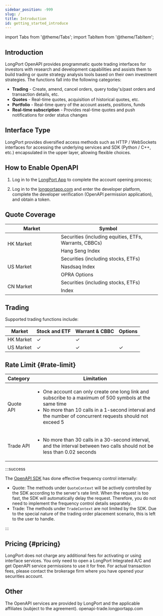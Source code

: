 ```yaml
---
sidebar_position: -999
slug: /
title: Introduction
id: getting_started_introduce
---
```


import Tabs from '@theme/Tabs';
import TabItem from '@theme/TabItem';

## Introduction

LongPort OpenAPI provides programmatic quote trading interfaces for investors with research and development capabilities and assists them to build trading or quote strategy analysis tools based on their own investment strategies. The functions fall into the following categories:

- **Trading** - Create, amend, cancel orders, query today's/past orders and transaction details, etc.
- **Quotes** - Real-time quotes, acquisition of historical quotes, etc.
- **Portfolio** - Real-time query of the account assets, positions, funds
- **Real-time subscription** - Provides real-time quotes and push notifications for order status changes

## Interface Type

LongPort provides diversified access methods such as HTTP / WebSockets interfaces for accessing the underlying services and SDK (Python / C++, etc.) encapsulated in the upper layer, allowing flexible choices.

## How to Enable OpenAPI

1. Log in to the [LongPort App](https://longportapp.com/download) to complete the account opening process;

2. Log in to the [longportapp.com](https://longportapp.com) and enter the developer platform, complete the developer verification (OpenAPI permission application), and obtain a token.

## Quote Coverage

<table>
    <thead>
    <tr>
        <th>Market</th>
        <th>Symbol</th>
    </tr>
    </thead>
    <tr>
        <td width="160" rowspan="2">HK Market</td>
        <td>Securities (including equities, ETFs, Warrants, CBBCs)</td>
    </tr>
    <tr>
        <td>Hang Seng Index</td>
    </tr>
    <tr>
        <td rowspan="3">US Market</td>
        <td>Securities (including stocks, ETFs)</td>
    </tr>
    <tr>
        <td>Nasdsaq Index</td>
    </tr>
    <tr>
        <td>OPRA Options</td>
    </tr>
    <tr>
        <td rowspan="2">CN Market</td>
        <td>Securities (including stocks, ETFs)</td>
    </tr>
    <tr>
        <td>Index</td>
    </tr>
</table>

## Trading

Supported trading functions include:

| Market    | Stock and ETF | Warrant & CBBC | Options |
| --------- | ------------- | -------------- | ------- |
| HK Market | ✓             | ✓              |         |
| US Market | ✓             | ✓              | ✓       |

## Rate Limit {#rate-limit}

| Category  | Limitation                                                                                                                                                                                                                            |
| --------- | ------------------------------------------------------------------------------------------------------------------------------------------------------------------------------------------------------------------------------------- |
| Quote API | <ul><li>One account can only create one long link and subscribe to a maximum of 500 symbols at the same time</li><li>No more than 10 calls in a 1-second interval and the number of concurrent requests should not exceed 5</li></ul> |
| Trade API | <ul><li>No more than 30 calls in a 30-second interval, and the interval between two calls should not be less than 0.02 seconds</li></ul>                                                                                              |

:::success

The [OpenAPI SDK](https://open.longportapp.com/sdk) has done effective frequency control internally:

- Quote: The methods under `QuoteContext` will be actively controlled by the SDK according to the server's rate limit. When the request is too fast, the SDK will automatically delay the request. Therefore, you do not need to implement the frequency control details separately.
- Trade: The methods under `TradeContext` are not limited by the SDK. Due to the special nature of the trading order placement scenario, this is left to the user to handle.

:::

## Pricing {#pricing}

LongPort does not charge any additional fees for activating or using interface services. You only need to open a LongPort Integrated A/C and get OpenAPI service permissions to use it for free. For actual transaction fees, please contact the brokerage firm where you have opened your securities account.

## Other

The OpenAPI services are provided by LongPort and the applicable affiliates (subject to the agreement).
openapi-trade.longportapp.com
